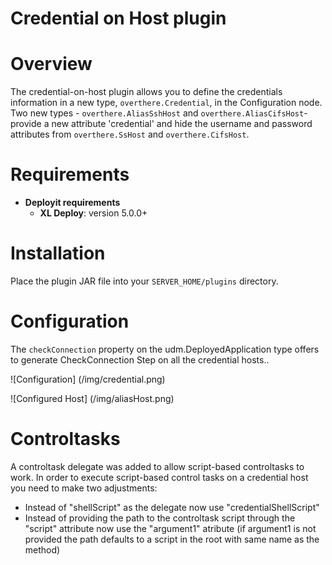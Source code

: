 # Credential on Host plugin #

# Overview #

The credential-on-host plugin allows you to define the credentials information in a new type, `overthere.Credential`, in the Configuration node.
Two new types - `overthere.AliasSshHost` and `overthere.AliasCifsHost`-  provide a new attribute 'credential' and hide the username and password attributes from `overthere.SsHost` and `overthere.CifsHost`.
# Requirements #

* **Deployit requirements**
	* **XL Deploy**: version 5.0.0+

# Installation #

Place the plugin JAR file into your `SERVER_HOME/plugins` directory.

# Configuration #

The `checkConnection` property on the udm.DeployedApplication type offers to generate CheckConnection Step on all the credential hosts..

![Configuration] (/img/credential.png)


![Configured Host] (/img/aliasHost.png)

# Controltasks #

A controltask delegate was added to allow script-based controltasks to work. In order to execute script-based control tasks on a credential host you need to make two adjustments:
- Instead of "shellScript" as the delegate now use "credentialShellScript"
- Instead of providing the path to the controltask script through the "script" attribute now use the "argument1" atribute (if argument1 is not provided the path defaults to a script in the root with same name as the method)



